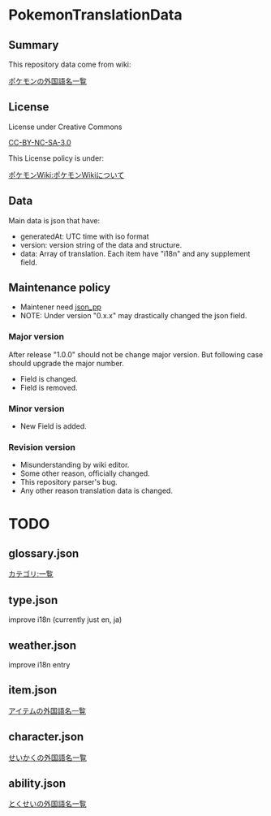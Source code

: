 # PokemonTranslationData

## Summary

This repository data come from wiki:

[ポケモンの外国語名一覧](https://wiki.xn--rckteqa2e.com/wiki/%E3%83%9D%E3%82%B1%E3%83%A2%E3%83%B3%E3%81%AE%E5%A4%96%E5%9B%BD%E8%AA%9E%E5%90%8D%E4%B8%80%E8%A6%A7)

## License

License under Creative Commons

[CC-BY-NC-SA-3.0](https://creativecommons.org/licenses/by-nc-sa/3.0/legalcode.txt)

This License policy is under:

[ポケモンWiki:ポケモンWikiについて](https://wiki.xn--rckteqa2e.com/wiki/%E3%83%9D%E3%82%B1%E3%83%A2%E3%83%B3Wiki:%E3%83%9D%E3%82%B1%E3%83%A2%E3%83%B3Wiki%E3%81%AB%E3%81%A4%E3%81%84%E3%81%A6)

## Data

Main data is json that have:

- generatedAt: UTC time with iso format
- version: version string of the data and structure.
- data: Array of translation. Each item have "i18n" and any supplement field.

## Maintenance policy

- Maintener need [json_pp](https://github.com/deftek/json_pp)
- NOTE: Under version "0.x.x" may drastically changed the json field.

### Major version

After release "1.0.0" should not be change major version. 
But following case should upgrade the major number.

- Field is changed.
- Field is removed.

### Minor version

- New Field is added.

### Revision version

- Misunderstanding by wiki editor.
- Some other reason, officially changed.
- This repository parser's bug.
- Any other reason translation data is changed.

# TODO

## glossary.json

[カテゴリ:一覧](https://wiki.xn--rckteqa2e.com/wiki/%E3%82%AB%E3%83%86%E3%82%B4%E3%83%AA:%E4%B8%80%E8%A6%A7)

## type.json

improve i18n (currently just en, ja)

## weather.json

improve i18n entry

## item.json

[アイテムの外国語名一覧](https://wiki.xn--rckteqa2e.com/wiki/%E3%82%A2%E3%82%A4%E3%83%86%E3%83%A0%E3%81%AE%E5%A4%96%E5%9B%BD%E8%AA%9E%E5%90%8D%E4%B8%80%E8%A6%A7)


## character.json

[せいかくの外国語名一覧](https://wiki.xn--rckteqa2e.com/wiki/%E3%81%9B%E3%81%84%E3%81%8B%E3%81%8F%E3%81%AE%E5%A4%96%E5%9B%BD%E8%AA%9E%E5%90%8D%E4%B8%80%E8%A6%A7)


## ability.json

[とくせいの外国語名一覧](https://wiki.xn--rckteqa2e.com/wiki/%E3%81%A8%E3%81%8F%E3%81%9B%E3%81%84%E3%81%AE%E5%A4%96%E5%9B%BD%E8%AA%9E%E5%90%8D%E4%B8%80%E8%A6%A7)
